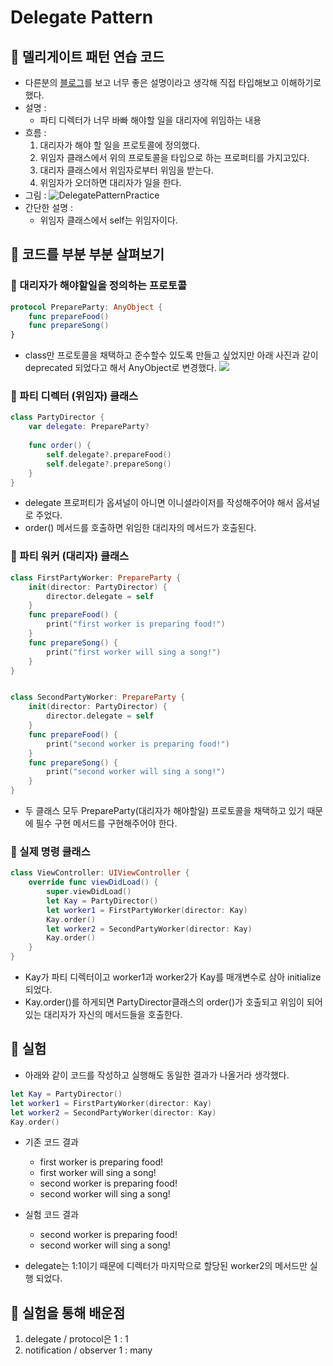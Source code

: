 # Delegate Pattern

## 🍎 델리게이트 패턴 연습 코드
- 다른분의 [블로그](https://velog.io/@zooneon/Delegate-%ED%8C%A8%ED%84%B4%EC%9D%B4%EB%9E%80-%EB%AC%B4%EC%97%87%EC%9D%BC%EA%B9%8C)를 보고 너무 좋은 설명이라고 생각해 직접 타입해보고 이해하기로 했다.
- 설명 :
    - 파티 디렉터가 너무 바빠 해야할 일을 대리자에 위임하는 내용
- 흐름 :
    1. 대리자가 해야 할 일을 프로토콜에 정의했다.
    2. 위임자 클래스에서 위의 프로토콜을 타입으로 하는 프로퍼티를 가지고있다.
    3. 대리자 클래스에서 위임자로부터 위임을 받는다.
    4. 위임자가 오더하면 대리자가 일을 한다.
- 그림 : 
    ![DelegatePatternPractice](https://i.imgur.com/gK7euN2.png)
- 간단한 설명 :
    - 위임자 클래스에서 self는 위임자이다.

## 🍎 코드를 부분 부분 살펴보기

### 📖 대리자가 해야할일을 정의하는 프로토콜
```swift
protocol PrepareParty: AnyObject {
    func prepareFood()
    func prepareSong()
}
```

- class만 프로토콜을 채택하고 준수할수 있도록 만들고 싶었지만 아래 사진과 같이 deprecated 되었다고 해서 AnyObject로 변경했다.
![](https://i.imgur.com/APSOrzg.png)

### 📖 파티 디렉터 (위임자) 클래스
```swift
class PartyDirector {
    var delegate: PrepareParty?
    
    func order() {
        self.delegate?.prepareFood()
        self.delegate?.prepareSong()
    }
}
```
- delegate 프로퍼티가 옵셔널이 아니면 이니셜라이저를 작성해주어야 해서 옵셔널로 주었다.
- order() 메서드를 호출하면 위임한 대리자의 메서드가 호출된다.


### 📖 파티 워커 (대리자) 클래스
```swift
class FirstPartyWorker: PrepareParty {
    init(director: PartyDirector) {
        director.delegate = self
    }
    func prepareFood() {
        print("first worker is preparing food!")
    }
    func prepareSong() {
        print("first worker will sing a song!")
    }
}


class SecondPartyWorker: PrepareParty {
    init(director: PartyDirector) {
        director.delegate = self
    }
    func prepareFood() {
        print("second worker is preparing food!")
    }
    func prepareSong() {
        print("second worker will sing a song!")
    }
}
```
- 두 클래스 모두 PrepareParty(대리자가 해야할일) 프로토콜을 채택하고 있기 때문에 필수 구현 메서드를 구현해주어야 한다.

### 📖 실제 명령 클래스
```swift
class ViewController: UIViewController {
    override func viewDidLoad() {
        super.viewDidLoad()
        let Kay = PartyDirector()
        let worker1 = FirstPartyWorker(director: Kay)
        Kay.order()
        let worker2 = SecondPartyWorker(director: Kay)
        Kay.order()
    }
}
```

- Kay가 파티 디렉터이고 worker1과 worker2가 Kay를 매개변수로 삼아 initialize 되었다.
- Kay.order()를 하게되면 PartyDirector클래스의 order()가 호출되고 위임이 되어있는 대리자가 자신의 메서드들을 호출한다.

## 🍎 실험
- 아래와 같이 코드를 작성하고 실행해도 동일한 결과가 나올거라 생각했다.
```swift
let Kay = PartyDirector()
let worker1 = FirstPartyWorker(director: Kay)
let worker2 = SecondPartyWorker(director: Kay)
Kay.order()
```

- 기존 코드 결과
    - first worker is preparing food!
    - first worker will sing a song!
    - second worker is preparing food!
    - second worker will sing a song!
- 실험 코드 결과
    - second worker is preparing food!
    - second worker will sing a song!

- delegate는 1:1이기 때문에 디렉터가 마지막으로 할당된 worker2의 메서드만 실행 되었다.

## 🍎 실험을 통해 배운점
1. delegate / protocol은 1 : 1
2. notification / observer 1 : many
